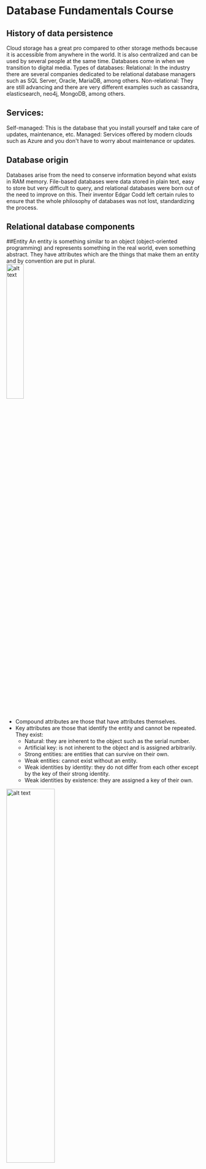 # Database Fundamentals Course
## History of data persistence
Cloud storage has a great pro compared to other storage methods because it is accessible from anywhere in the world. It is also centralized and can be used by several people at the same time.
Databases come in when we transition to digital media.
Types of databases:
Relational: In the industry there are several companies dedicated to be relational database managers such as SQL Server, Oracle, MariaDB, among others.
Non-relational: They are still advancing and there are very different examples such as cassandra, elasticsearch, neo4j, MongoDB, among others.

## Services:
Self-managed: This is the database that you install yourself and take care of updates, maintenance, etc.
Managed: Services offered by modern clouds such as Azure and you don't have to worry about maintenance or updates.

## Database origin
Databases arise from the need to conserve information beyond what exists in RAM memory.
File-based databases were data stored in plain text, easy to store but very difficult to query, and relational databases were born out of the need to improve on this. Their inventor Edgar Codd left certain rules to ensure that the whole philosophy of databases was not lost, standardizing the process.

## Relational database components

##Entity
An entity is something similar to an object (object-oriented programming) and represents something in the real world, even something abstract. They have attributes which are the things that make them an entity and by convention are put in plural.
<br>
<img src="https://github.com/brendamrdz/week2-course6-batabase/blob/main/images/entity.jpg?raw=true" alt="alt text" width="30%" height="auto">
- Compound attributes are those that have attributes themselves.
- Key attributes are those that identify the entity and cannot be repeated. They exist:
  - Natural: they are inherent to the object such as the serial number.
  - Artificial key: is not inherent to the object and is assigned arbitrarily.
  - Strong entities: are entities that can survive on their own.
  - Weak entities: cannot exist without an entity. 
  - Weak identities by identity: they do not differ from each other except by the key of their strong identity.
  - Weak identities by existence: they are assigned a key of their own.
<img src="https://github.com/brendamrdz/week2-course6-batabase/blob/main/images/chen's%20notation%20model.png?raw=true" alt="alt text" width="50%" height="auto">

## Relationships 
Relationships allow us to link or unite our different entities and are represented by diamonds. By convention they are defined through verbs.
Relationships have a property called cardinality and it has to do with numbers. How many on one side belong to how many on the other side:<br><br>
![cardinality](https://user-images.githubusercontent.com/26840321/124555721-07aa5580-ddfd-11eb-9e63-da22809bcd87.png)

## Diagrams
A diagram is like a map and helps us to understand which entities we are going to work with, what their relationships and the roles they are going to play in the database applications.
### Physical diagram: data types and constraints
- NOT NULL: Ensures that the column has no null values
- UNIQUE: Ensures that each value in the column is not repeated.
- PRIMARY KEY: Is a combination of NOT NULL and UNIQUE
- FOREIGN KEY: It uniquely identifies a tuple in another table.
- CHECK: Ensures that the value in the column meets a given condition.
- DEFAULT: Places a default value when there is no value specified
- INDEX: Created by column to allow faster lookups.<br><br>
![datatypes](https://user-images.githubusercontent.com/26840321/124557040-a6838180-ddfe-11eb-9466-1fd84911d7ad.png)


## Physical diagram: Normalization
### Relational databases are standardized to:
- Avoid data redundancy.
- Reduce data update problems in the tables.
- Protect data integrity.
- Facilitate data access and interpretation.
- Reduce the time and complexity of database revision.
- Optimize storage space.
- Prevent unwanted data deletion.

Normalization helps us to leave everything in a normal way. This obeys Codd's 12 rules and allows us to separate components in the database:<br><br>
<img src="https://user-images.githubusercontent.com/26840321/124559239-201c6f00-de01-11eb-84b3-a91c883868ed.png" alt="alt text" width="40%" height="auto"><br><br>
First normal form (1FN): Atomic attributes (No repeated fields)<br><br>
<img src="https://github.com/brendamrdz/week2-course6-batabase/blob/main/images/primera-forma-normal.jpg?raw=true" alt="alt text" width="40%" height="auto"><br><br>
Second normal form (2FN): Meets 1FN and each field in the table must depend on a unique key.<br><br>
<img src="https://github.com/brendamrdz/week2-course6-batabase/blob/main/images/segunda-forma-normal.jpg?raw=true" alt="alt text" width="40%" height="auto"><br><br>
Third normal form (3FN): Meets 1FN and 2FN and fields that are NOT keys must NOT have dependencies.<br><br>
![datatypes](![image](![image](https://user-images.githubusercontent.com/26840321/124559670-9620d600-de01-11eb-8ad5-c8e360d8a4b5.png)))<br><br>
<img src="https://user-images.githubusercontent.com/26840321/124559670-9620d600-de01-11eb-8ad5-c8e360d8a4b5.png" alt="alt text" width="40%" height="auto"><br><br>
Fourth normal form (4FN): Meets 1FN, 2FN, 3FN and multivalued fields are identified by a unique key.<br><br>
<img src="https://user-images.githubusercontent.com/26840321/124559710-9f11a780-de01-11eb-90a6-fae36f77731e.png" alt="alt text" width="40%" height="auto"><br><br>

## RDBMS 
RDBMS stands for Relational Database Management System. It is a program that follows Codd's rules and can be used programmatically.
There are two ways to access database managers:
- Install on local machine a relational database manager.
- Have special development environments or cloud services.

## SQL
SQL stands for Structured Query Language and has a clear and fixed structure. Its goal is to make a single language for querying any database handle becoming a major standard.
SQL has two major sub-languages:
### DDL or Data Definition Language which helps us to create the structure of a database. There are three main commands:
- Create: Helps us to create databases, tables, views, indexes, etc.
- Alter: Helps to alter or modify entities.
- Drop: Helps us to delete. It is necessary to be careful when using it.


Three objects that we will manipulate with the DDL language:
- Database
```bash
CREATE DATABASE test_db;
USE DATABASE test_db;
```

```bash
ALTER TABLE people
ADD date_of_birth data;
```

- Tables. They are the SQL translation of the entities
```bash
CREATE TABLE people{
person_id int,
last_name varchar(255),
first_name varchar(255),
address varchar(255),
city varchar(255),
}
```
- View: It offers the projection of the data of the database in an understandable way.
```bash
Create View
CREATE VIEW v_brasil_customers AS
SELECT customer_name,
contact_name
FROM customers
WHERE country = "Brasil";
```

### DML deals with the content of the database. It stands for Data Manipulation Language and its commands are:
- Insert: Inserts or adds new records to the table.
```bash
INSERT INTO people (last_name, first_name, address, city)
VALUES (‘Hernandez’,’Laura’, ‘Calle 21’, ‘Monterrey’)
```
- Update: Updates or modifies existing data.
```bash
UPDATE people
SET last_name = ‘Juan’;
```
- Delete: This statement is risky because it can delete the contents of a table.
```bash
DELETE FROM people
WHERE person_id = 1;
DELETE FROM people;

```
- Select: Fetches information from the database.
```bash
SELECT first_name, last_name, FROM people;
```
## FROM
FROM indicates where the data should be fetched from and can help to make complex statements and filters when you want to join tables. The companion statement that helps us with this process is JOIN.
Venn diagrams are circles that touch at some point to see where the intersection of sets is. They help a lot to be able to formulate the JOIN statement in the right way depending on the query you want to do.
<br><br><img src="https://github.com/brendamrdz/week2-course6-batabase/blob/main/images/join.jpg?raw=true" alt="alt text" width="40%" height="auto"><br><br>
## Queries 
Queries are the way in which we structure the questions to be asked to the database. It transforms queries into syntax.
From Question to Query:
- SELECT: What you want to show
- FROM: Where I am going to take the data from
- WHERE: The filters of the data you want to display
- GROUP BY: The headings I want to group the information by
- ORDER BY: The order in which I want to present my information
  - ASC is used to sort in ascending order.
  - DESC is used to sort descending.
- HAVING: The filters I want my grouped data to have

## What are the types of non-relational databases and what are they?
With respect to non-relational databases, there is no single type even though they fall into a single category.
Types of non-relational databases:
- Key-value: They are ideal for storing and extracting data with a unique key. They handle dictionaries exceptionally well. Examples: DynamoDB, Cassandra.
- Document-based: They are a key-value implementation that varies in the semi-structured way in which the information is treated. Ideal for storing JSON and XML data. Examples: MongoDB, Firestore.
- Network-based: Based on graph theory, they are used for entities that are interconnected by multiple relationships. Ideal for storing complex relationships. Examples: neo4j, TITAN.
- In-memory: They can be of varied structure, but their advantage lies in speed, since living in memory, data extraction is almost immediate. Examples: Memcached, Redis.
- Optimized for searches: They can be of various structures, their advantage lies in the fact that complex queries and searches can be performed in a simple way. Examples: BigQuery, Elasticsearch.

## Firebase
Firebase is a Google service where you can outsource many elements to the cloud.
### Data hierarchy:
- Database
- Collection
- Document


### Data types in Firestore:

- String: Any type of alphanumeric value.
- Number: Supports integers and floats.
- Boolenan: The classic True and False values
- Map: Allows to add a document inside another one.
- Array: Allows to add a data set (multi type support) without name and identifier.
- Null: Indicates that a value has not been defined.
- Timestamp: Allows to store dates (saves year, month, day and time).
- Geopoint: Stores a geographic location (latitude-longitude coordinates).
- Reference: Allows to reference a document (relates two documents, no matter their collection).

# Databases in real life 
![image](https://user-images.githubusercontent.com/26840321/124565553-c66b7300-de07-11eb-9d17-9cd93e692b6c.png)
## Big Data 
Big Data is a concept born from the need to manage large amounts of data. The trend started with companies like YouTube when they had the need to store and consult a lot of information quickly.
It is a big movement that consists in the use of different types of databases.

## Data Warehouse 
Data Warehouse is about storing massive amounts of data for posterity. It stores everything that is not living in the application but is necessary to have.
It should serve to store data for a long period of time and this data should be usable to be able to find interesting issues for the business.

## Data Mining 
Data Mining is about mining data, extracting it from wherever it is (dead files, current database, etc...) and making sense of it to put it to use.

## ETL (Extract, Transform, Load)
ETL stands for Extract, Transform, Load. It is about taking data from dead files and converting it into something that is useful to the business.
It also helps to take live data from the application, transform it and store it in a data warehouse periodically.

## Business Intelligence 
Business Intelligence is a very important part of data careers since it is the end point of data management. Its raison d'être is to have the information ready, clear, and have all the elements to make decisions in a company.
It is necessary to have a good sensitivity to understand the business, its needs and the information that can lead to make decisions at the right time when making business intelligence.
## Machine Learning 
Machine Learning has varying meanings. It is a set of techniques involving artificial intelligence and pattern detection.
Machine learning for data has a wide scope and is a step beyond business intelligence.
It helps us to make models that find random patterns by finding unexpected correlations.
It has two particular use cases:
- Classification
- Prediction

## Data Science 
Data Science is the application of all data processing techniques. In its purest form it has to do with people with a background in statistics and hard sciences.

